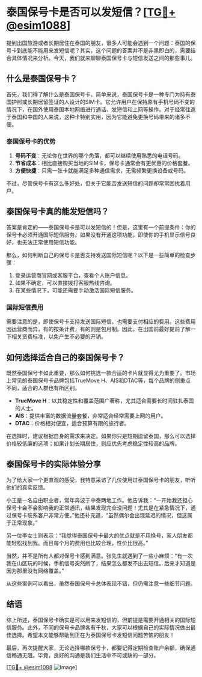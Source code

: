 # 泰国保号卡是否可以发短信？[[TG💪+ @esim1088](https://t.me/s/esim1088)]

提到出国旅游或者长期居住在泰国的朋友，很多人可能会遇到一个问题：泰国的保号卡到底能不能用来发短信呢？其实，这个问题的答案并不是非黑即白的，需要结合具体情况来分析。今天，我们就来聊聊泰国保号卡与短信发送之间的那些事儿。

## 什么是泰国保号卡？

首先，我们得了解什么是泰国保号卡。简单来说，泰国保号卡是一种专门为持有泰国护照或长期居留签证的人设计的SIM卡。它允许用户在保持原有手机号码不变的情况下，在国外使用泰国本地网络进行通话、发短信和上网等操作。对于经常往返于泰国和中国的人来说，这种卡特别实用，因为它能避免更换号码带来的诸多不便。

### 泰国保号卡的优势

1. **号码不变**：无论你在世界的哪个角落，都可以继续使用熟悉的电话号码。
2. **节省成本**：相比直接购买当地的SIM卡，保号卡通常会有更优惠的价格套餐。
3. **方便快捷**：只需一张卡就能满足多种通信需求，无需频繁更换设备或号码。

不过，尽管保号卡有这么多好处，但关于它能否发送短信的问题却常常困扰着用户。

## 泰国保号卡真的能发短信吗？

答案是肯定的——泰国保号卡是可以发短信的！但是，这里有一个前提条件：你的保号卡必须开通国际短信服务。如果没有开通这项功能，即使你的手机显示信号良好，也无法正常使用短信功能。

那么，如何判断自己的保号卡是否支持发送国际短信呢？以下是一些简单的检查步骤：

1. 登录运营商官网或客服平台，查看个人账户信息。
2. 如果不确定，可以直接拨打客服热线咨询。
3. 在某些情况下，可能还需要手动激活国际短信服务。

### 国际短信费用

需要注意的是，即使保号卡支持发送国际短信，也需要支付相应的费用。这些费用因运营商而异，有的按条计费，有的则是包月制。因此，在出国前最好提前了解一下相关资费标准，以免产生不必要的开销。

## 如何选择适合自己的泰国保号卡？

既然泰国保号卡如此重要，那么如何挑选一款合适的卡片就显得尤为重要了。市场上常见的泰国保号卡品牌包括TrueMove H、AIS和DTAC等，每个品牌的侧重点不同，适合的人群也有所区别。

- **TrueMove H**：以其稳定性和覆盖范围广著称，尤其适合需要长时间驻扎泰国的人士。
- **AIS**：提供丰富的数据流量套餐，非常适合经常需要上网的用户。
- **DTAC**：价格相对便宜，适合预算有限的旅行者。

在选择时，建议根据自身的需求来决定。如果你只是短期逗留泰国，那么可以选择价格较低廉的选项；如果计划长期居住，则应优先考虑稳定性较高的品牌。

## 泰国保号卡的实际体验分享

为了给大家一个更直观的感受，我特意采访了几位使用过泰国保号卡的朋友，听听他们的真实反馈。

小王是一名自由职业者，常年奔波于中泰两地工作。他告诉我：“一开始我还担心保号卡会不会影响我的正常通讯，结果发现完全没问题！尤其是在紧急情况下，通过保号卡联系客户非常方便。”他还补充道，“虽然偶尔会出现延迟的情况，但这属于正常现象。”

另一位李女士则表示：“我觉得泰国保号卡最大的优点就是不用换号，家人朋友都能轻松找到我。而且每个月的费用也比较合理，性价比很高。”

当然，并不是所有人都对保号卡感到满意。张先生就遇到了一些小麻烦：“有一次我在山区玩的时候，手机信号突然断了，结果怎么都发不出去短信。后来才知道是因为那里没有网络覆盖。”

从这些案例可以看出，虽然泰国保号卡总体表现不错，但仍需注意一些细节问题。

## 结语

综上所述，泰国保号卡确实是可以用来发短信的，但前提是需要开通相关的国际短信服务。此外，不同的保号卡品牌各有千秋，大家可以根据自己的实际情况做出最佳选择。希望本文能够帮助到正在为泰国保号卡发短信问题苦恼的朋友！

最后，再次提醒大家，无论选择哪款保号卡，都要记得定期检查账户余额，确保通信畅通无阻。毕竟，良好的沟通是我们生活中不可或缺的一部分。

[[TG💪+ @esim1088](https://t.me/s/esim1088) ![Image](https://i.postimg.cc/4NQfJmqS/Snipaste-2025-05-13-00-14-12.png)]